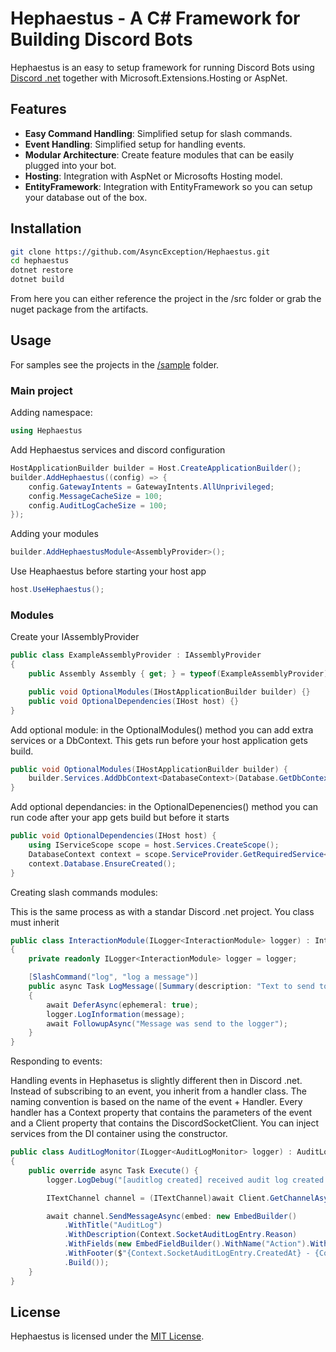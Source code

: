 # Hephaestus - A C# Framework for Building Discord Bots

Hephaestus is an easy to setup framework for running Discord Bots using [Discord .net](https://github.com/discord-net/Discord.Net) together with Microsoft.Extensions.Hosting or AspNet.

## Features

- **Easy Command Handling**: Simplified setup for slash commands.
- **Event Handling**: Simplified setup for handling events.
- **Modular Architecture**: Create feature modules that can be easily plugged into your bot.
- **Hosting**: Integration with AspNet or Microsofts Hosting model.
- **EntityFramework**: Integration with EntityFramework so you can setup your database out of the box.

## Installation
```bash
git clone https://github.com/AsyncException/Hephaestus.git
cd hephaestus
dotnet restore
dotnet build
```

From here you can either reference the project in the /src folder or grab the nuget package from the artifacts.

## Usage

For samples see the projects in the [/sample](https://github.com/AsyncException/Hephaestus/tree/main/samples) folder.

### Main project

Adding namespace:
```cs
using Hephaestus
```

Add Hephaestus services and discord configuration
```cs
HostApplicationBuilder builder = Host.CreateApplicationBuilder();
builder.AddHephaestus((config) => {
    config.GatewayIntents = GatewayIntents.AllUnprivileged;
    config.MessageCacheSize = 100;
    config.AuditLogCacheSize = 100;
});
```

Adding your modules
```cs
builder.AddHephaestusModule<AssemblyProvider>();
```

Use Heaphaestus before starting your host app
```cs
host.UseHephaestus();
```

### Modules

Create your IAssemblyProvider
```cs
public class ExampleAssemblyProvider : IAssemblyProvider
{
    public Assembly Assembly { get; } = typeof(ExampleAssemblyProvider).Assembly;

    public void OptionalModules(IHostApplicationBuilder builder) {}
    public void OptionalDependencies(IHost host) {}
}
```

Add optional module: in the OptionalModules() method you can add extra services or a DbContext. This gets run before your host application gets build.
```cs
public void OptionalModules(IHostApplicationBuilder builder) {
    builder.Services.AddDbContext<DatabaseContext>(Database.GetDbContextConfiguration(builder));
}
```

Add optional dependancies: in the OptionalDepenencies() method you can run code after your app gets build but before it starts
```cs
public void OptionalDependencies(IHost host) {
    using IServiceScope scope = host.Services.CreateScope();
    DatabaseContext context = scope.ServiceProvider.GetRequiredService<DatabaseContext>();
    context.Database.EnsureCreated();
}
```

Creating slash commands modules:

This is the same process as with a standar Discord .net project. You class must inherit 

```cs
public class InteractionModule(ILogger<InteractionModule> logger) : InteractionModuleBase<SocketInteractionContext>
{
    private readonly ILogger<InteractionModule> logger = logger;

    [SlashCommand("log", "log a message")]
    public async Task LogMessage([Summary(description: "Text to send to the logger")]string message)
    {
        await DeferAsync(ephemeral: true);
        logger.LogInformation(message);
        await FollowupAsync("Message was send to the logger");
    }
}
```

Responding to events:

Handling events in Hephasetus is slightly different then in Discord .net. Instead of subscribing to an event, you inherit from a handler class. The naming convention is based on the name of the event + Handler. Every handler has a Context property that contains the parameters of the event and a Client property that contains the DiscordSocketClient. You can inject services from the DI container using the constructor.

```cs
public class AuditLogMonitor(ILogger<AuditLogMonitor> logger) : AuditLogCreatedHandler
{
    public override async Task Execute() {
        logger.LogDebug("[auditlog created] received audit log created event");

        ITextChannel channel = (ITextChannel)await Client.GetChannelAsync(1266361985579352094);

        await channel.SendMessageAsync(embed: new EmbedBuilder()
            .WithTitle("AuditLog")
            .WithDescription(Context.SocketAuditLogEntry.Reason)
            .WithFields(new EmbedFieldBuilder().WithName("Action").WithValue(Context.SocketAuditLogEntry.Action).WithIsInline(true))
            .WithFooter($"{Context.SocketAuditLogEntry.CreatedAt} - {Context.SocketAuditLogEntry.User.Username}")
            .Build());
    }
}
```

## License
Hephaestus is licensed under the [MIT License](https://github.com/AsyncException/Hephaestus?tab=MIT-1-ov-file).
